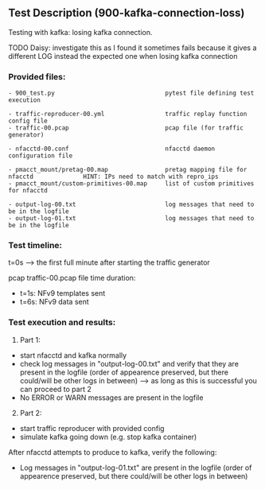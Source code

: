 ## Test Description (900-kafka-connection-loss)

Testing with kafka: losing kafka connection.

TODO Daisy: investigate this as I found it sometimes fails because it gives a different LOG instead the expected one when losing kafka connection

### Provided files:
```
- 900_test.py                               pytest file defining test execution

- traffic-reproducer-00.yml                 traffic replay function config file
- traffic-00.pcap                           pcap file (for traffic generator)

- nfacctd-00.conf                           nfacctd daemon configuration file

- pmacct_mount/pretag-00.map                pretag mapping file for nfacctd              HINT: IPs need to match with repro_ips
- pmacct_mount/custom-primitives-00.map     list of custom primitives for nfacctd

- output-log-00.txt                         log messages that need to be in the logfile
- output-log-01.txt                         log messages that need to be in the logfile
```

### Test timeline:
t=0s --> the first full minute after starting the traffic generator

pcap traffic-00.pcap file time duration: 
- t=1s: NFv9 templates sent  
- t=6s: NFv9 data sent 

### Test execution and results:

1. Part 1: 

- start nfacctd and kafka normally
- check log messages in "output-log-00.txt" and verify that they are present in the logfile (order of appearence preserved, but there could/will be other logs in between) --> as long as this is successful you can proceed to part 2
- No ERROR or WARN messages are present in the logfile

2. Part 2:

- start traffic reproducer with provided config
- simulate kafka going down (e.g. stop kafka container)

After nfacctd attempts to produce to kafka, verify the following:

- Log messages in "output-log-01.txt" are present in the logfile (order of appearence preserved, but there could/will be other logs in between)
